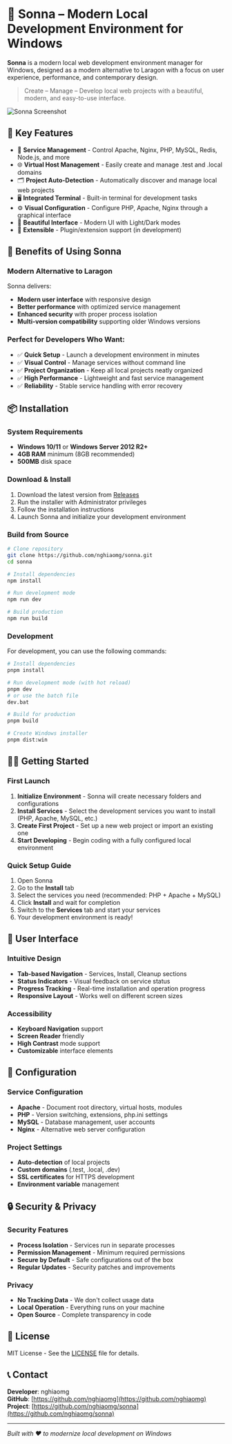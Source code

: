 # 🧰 Sonna – Modern Local Development Environment for Windows

**Sonna** is a modern local web development environment manager for Windows, designed as a modern alternative to Laragon with a focus on user experience, performance, and contemporary design.

> Create – Manage – Develop local web projects with a beautiful, modern, and easy-to-use interface.

![Sonna Screenshot](public/screenshot.png)

## 🚀 Key Features

- 🧩 **Service Management** - Control Apache, Nginx, PHP, MySQL, Redis, Node.js, and more
- 🌐 **Virtual Host Management** - Easily create and manage .test and .local domains
- 🗂️ **Project Auto-Detection** - Automatically discover and manage local web projects
- 🖥️ **Integrated Terminal** - Built-in terminal for development tasks
- ⚙️ **Visual Configuration** - Configure PHP, Apache, Nginx through a graphical interface
- 🌙 **Beautiful Interface** - Modern UI with Light/Dark modes
- 🔌 **Extensible** - Plugin/extension support (in development)

## 🎯 Benefits of Using Sonna

### Modern Alternative to Laragon
Sonna delivers:
- **Modern user interface** with responsive design
- **Better performance** with optimized service management
- **Enhanced security** with proper process isolation
- **Multi-version compatibility** supporting older Windows versions

### Perfect for Developers Who Want:
- ✅ **Quick Setup** - Launch a development environment in minutes
- ✅ **Visual Control** - Manage services without command line
- ✅ **Project Organization** - Keep all local projects neatly organized
- ✅ **High Performance** - Lightweight and fast service management
- ✅ **Reliability** - Stable service handling with error recovery

## 📦 Installation

### System Requirements
- **Windows 10/11** or **Windows Server 2012 R2+**
- **4GB RAM** minimum (8GB recommended)
- **500MB** disk space

### Download & Install
1. Download the latest version from [Releases](https://github.com/nghiaomg/sonna/releases)
2. Run the installer with Administrator privileges
3. Follow the installation instructions
4. Launch Sonna and initialize your development environment

### Build from Source
```bash
# Clone repository
git clone https://github.com/nghiaomg/sonna.git
cd sonna

# Install dependencies
npm install

# Run development mode
npm run dev

# Build production
npm run build
```

### Development
For development, you can use the following commands:
```bash
# Install dependencies
pnpm install

# Run development mode (with hot reload)
pnpm dev
# or use the batch file
dev.bat

# Build for production
pnpm build

# Create Windows installer
pnpm dist:win
```

## 🏃‍♂️ Getting Started

### First Launch
1. **Initialize Environment** - Sonna will create necessary folders and configurations
2. **Install Services** - Select the development services you want to install (PHP, Apache, MySQL, etc.)
3. **Create First Project** - Set up a new web project or import an existing one
4. **Start Developing** - Begin coding with a fully configured local environment

### Quick Setup Guide
1. Open Sonna
2. Go to the **Install** tab
3. Select the services you need (recommended: PHP + Apache + MySQL)
4. Click **Install** and wait for completion
5. Switch to the **Services** tab and start your services
6. Your development environment is ready!

## 🎨 User Interface

### Intuitive Design
- **Tab-based Navigation** - Services, Install, Cleanup sections
- **Status Indicators** - Visual feedback on service status
- **Progress Tracking** - Real-time installation and operation progress
- **Responsive Layout** - Works well on different screen sizes

### Accessibility
- **Keyboard Navigation** support
- **Screen Reader** friendly
- **High Contrast** mode support
- **Customizable** interface elements

## 🔧 Configuration

### Service Configuration
- **Apache** - Document root directory, virtual hosts, modules
- **PHP** - Version switching, extensions, php.ini settings
- **MySQL** - Database management, user accounts
- **Nginx** - Alternative web server configuration

### Project Settings
- **Auto-detection** of local projects
- **Custom domains** (.test, .local, .dev)
- **SSL certificates** for HTTPS development
- **Environment variable** management

## 🔒 Security & Privacy

### Security Features
- **Process Isolation** - Services run in separate processes
- **Permission Management** - Minimum required permissions
- **Secure by Default** - Safe configurations out of the box
- **Regular Updates** - Security patches and improvements

### Privacy
- **No Tracking Data** - We don't collect usage data
- **Local Operation** - Everything runs on your machine
- **Open Source** - Complete transparency in code

## 📝 License

MIT License - See the [LICENSE](LICENSE) file for details.

## 📞 Contact

**Developer**: nghiaomg  
**GitHub**: [https://github.com/nghiaomg](https://github.com/nghiaomg)  
**Project**: [https://github.com/nghiaomg/sonna](https://github.com/nghiaomg/sonna)

---

*Built with ❤️ to modernize local development on Windows*